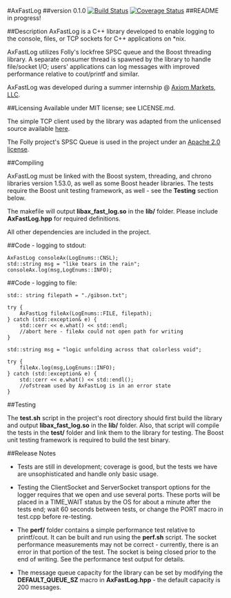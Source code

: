 #AxFastLog ##version 0.1.0[![Build Status](https://travis-ci.com/AxiomMarketsLLC/ax_fast_log.svg?token=FmsPdNsKBDiqMSBECJkv&branch=master)](https://travis-ci.com/AxiomMarketsLLC/ax_fast_log)[![Coverage Status](https://coveralls.io/repos/github/AxiomMarketsLLC/ax_fast_log/badge.svg?t=xnXCSn)](https://coveralls.io/github/AxiomMarketsLLC/ax_fast_log)##README in progress!##DescriptionAxFastLog is a C++ library developed to enable logging to the console, files, or TCP sockets for C++ applications on *nix.AxFastLog utilizes Folly's lockfree SPSC queue and the Boost threading library.  A separate consumer thread is spawned by the library to handle file/socket I/O; users' applications can log messages with improved performance relative to cout/printf and similar.AxFastLog was developed during a summer internship @ [Axiom Markets, LLC](http://axiommarkets.com).##LicensingAvailable under MIT license; see LICENSE.md.The simple TCP client used by the library was adapted from the unlicensed source available [here](http://www.binarytides.com/code-a-simple-socket-client-class-in-c/).The Folly project's SPSC Queue is used in the project under an [Apache 2.0 license](http://www.apache.org/licenses/license-2.0).##CompilingAxFastLog must be linked with the Boost system, threading, and chrono libraries version 1.53.0, as well as some Boost header libraries.  The tests require the Boost unit testing framework, as well - see the **Testing** section below.The makefile will output **libax\_fast_log.so** in the **lib/** folder.  Please include **AxFastLog.hpp** for required definitions.All other dependencies are included in the project.##Code - logging to stdout:		AxFastLog consoleAx(LogEnums::CNSL);	std::string msg = "like tears in the rain";	consoleAx.log(msg,LogEnums::INFO);##Code - logging to file:	std:: string filepath = "./gibson.txt";	try {		AxFastLog fileAx(LogEnums::FILE, filepath);	} catch (std::exception& e) {		std::cerr << e.what() << std::endl;		//abort here - fileAx could not open path for writing	}		std::string msg = "logic unfolding across that colorless void";		try {		fileAx.log(msg,LogEnums::INFO);	} catch (std::exception& e) {		std::cerr << e.what() << std::endl();		//ofstream used by AxFastLog is in an error state	}	##TestingThe **test.sh** script in the project's root directory should first build the library and output **libax\_fast_log.so** in the **lib/** folder.  Also, that script will compile the tests in the **test/** folder and link them to the library for testing.  The Boost unit testing framework is required to build the test binary. ##Release Notes* Tests are still in development; coverage is good, but the tests we have are unsophisticated and handle only basic usage.+ Testing the ClientSocket and ServerSocket transport options for the logger requires that we open and use several ports.  These ports will be placed in a TIME_WAIT status by the OS for about a minute after the tests end; wait 60 seconds between tests, or change the PORT macro in test.cpp before re-testing.- The **perf/** folder contains a simple performance test relative to printf/cout.  It can be built and run using the **perf.sh** script.  The socket performance measurements may not be correct - currently, there is an error in that portion of the test.  The socket is being closed prior to the end of writing.  See the performance test output for details.* The message queue capacity for the library can be set by modifying the **DEFAULT\_QUEUE\_SZ** macro in **AxFastLog.hpp** - the default capacity is 200 messages.  